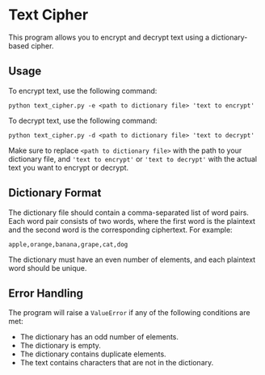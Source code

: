
# Text Cipher

This program allows you to encrypt and decrypt text using a dictionary-based cipher.

## Usage

To encrypt text, use the following command:
```
python text_cipher.py -e <path to dictionary file> 'text to encrypt'
```

To decrypt text, use the following command:
```
python text_cipher.py -d <path to dictionary file> 'text to decrypt'
```

Make sure to replace `<path to dictionary file>` with the path to your dictionary file, and `'text to encrypt'` or `'text to decrypt'` with the actual text you want to encrypt or decrypt.

## Dictionary Format

The dictionary file should contain a comma-separated list of word pairs. Each word pair consists of two words, where the first word is the plaintext and the second word is the corresponding ciphertext. For example:
```
apple,orange,banana,grape,cat,dog
```

The dictionary must have an even number of elements, and each plaintext word should be unique.

## Error Handling

The program will raise a `ValueError` if any of the following conditions are met:
- The dictionary has an odd number of elements.
- The dictionary is empty.
- The dictionary contains duplicate elements.
- The text contains characters that are not in the dictionary.

